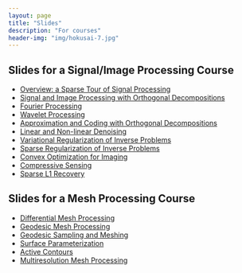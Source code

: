 ```yaml
---
layout: page
title: "Slides"
description: "For courses"
header-img: "img/hokusai-7.jpg"
---
```



Slides for a Signal/Image Processing Course
-------------------

* [Overview: a Sparse Tour of Signal Processing](https://speakerdeck.com/gpeyre/a-sparse-tour-of-imaging-sciences)
* [Signal and Image Processing with Orthogonal Decompositions](https://speakerdeck.com/gpeyre/signal-processing-course-signal-processing-in-ortho-bases)
* [Fourier Processing](https://speakerdeck.com/gpeyre/signal-processing-course-fourier-processing)
* [Wavelet Processing](https://speakerdeck.com/gpeyre/signal-processing-course-wavelet-processing)
* [Approximation and Coding with Orthogonal Decompositions](https://speakerdeck.com/gpeyre/signal-processing-course-non-linear-approximation-and-coding)
* [Linear and Non-linear Denoising](https://speakerdeck.com/gpeyre/signal-processing-course-denoising)
* [Variational Regularization of Inverse Problems](https://speakerdeck.com/gpeyre/signal-processing-course-variational-regularization)
* [Sparse Regularization of Inverse Problems](https://speakerdeck.com/gpeyre/signal-processing-course-sparse-regularization-of-inverse-problems)
* [Convex Optimization for Imaging](https://speakerdeck.com/gpeyre/signal-processing-course-convex-optimization-for-imaging)
* [Compressive Sensing](https://speakerdeck.com/gpeyre/signal-processing-course-compressed-sensing)
* [Sparse L1 Recovery](https://speakerdeck.com/gpeyre/signal-processing-course-sparse-l1-recovery)

Slides for a Mesh Processing Course
-------------------

* [Differential Mesh Processing](https://speakerdeck.com/gpeyre/mesh-processing-course-differential-mesh-processing)
* [Geodesic Mesh Processing](https://speakerdeck.com/gpeyre/mesh-processing-course-geodesic-mesh-processing)
* [Geodesic Sampling and Meshing](https://speakerdeck.com/gpeyre/mesh-processing-course-geodesic-sampling)
* [Surface Parameterization](https://speakerdeck.com/gpeyre/mesh-processing-course-parameterization-and-flattening)
* [Active Contours](https://speakerdeck.com/gpeyre/mesh-processing-course-active-contours)
* [Multiresolution Mesh Processing](https://speakerdeck.com/gpeyre/mesh-processing-course-multiresolution-mesh-processing)
